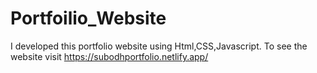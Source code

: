 # Portfoilio_Website
I developed this portfolio website using   Html,CSS,Javascript. To see the website visit https://subodhportfolio.netlify.app/
